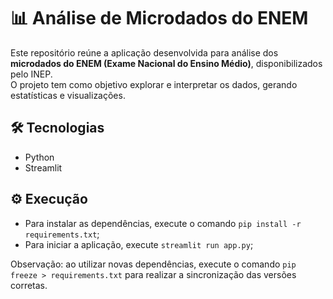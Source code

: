 # 📊 Análise de Microdados do ENEM  

Este repositório reúne a aplicação desenvolvida para análise dos **microdados do ENEM (Exame Nacional do Ensino Médio)**, disponibilizados pelo INEP.  
O projeto tem como objetivo explorar e interpretar os dados, gerando estatísticas e visualizações.  

## 🛠️ Tecnologias  

- Python
- Streamlit

## ⚙️ Execução
- Para instalar as dependências, execute o comando `pip install -r requirements.txt`;
- Para iniciar a aplicação, execute `streamlit run app.py`;

Observação: ao utilizar novas dependências, execute o comando `pip freeze > requirements.txt` para realizar a sincronização das versões corretas.

